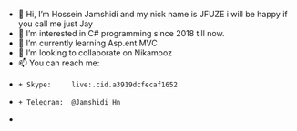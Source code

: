 - 👋 Hi, I’m Hossein Jamshidi and my nick name is JFUZE i will be happy if you call me just Jay
- 👀 I’m interested in C# programming since 2018 till now.
- 🌱 I’m currently learning Asp.ent MVC
- 💞️ I’m looking to collaborate on Nikamooz
- 📫 You can reach me:
-     + Skype:     live:.cid.a3919dcfecaf1652
-     + Telegram:  @Jamshidi_Hn
- 

<!---
JFUZE1/JFUZE1 is a ✨ special ✨ repository because its `README.md` (this file) appears on your GitHub profile.
You can click the Preview link to take a look at your changes.
--->
